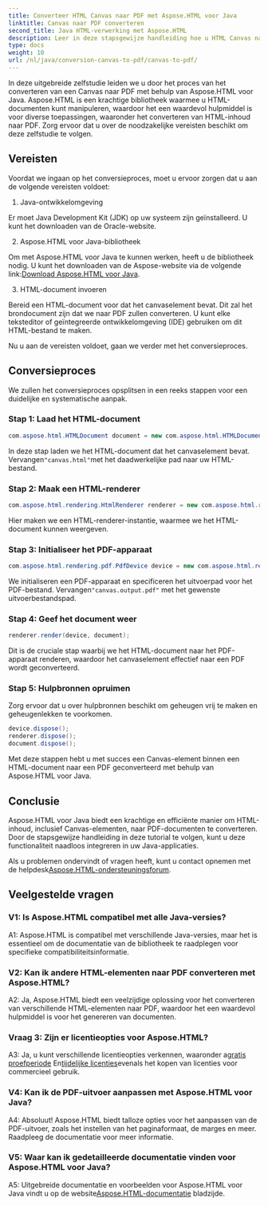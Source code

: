 ```yaml
---
title: Converteer HTML Canvas naar PDF met Aspose.HTML voor Java
linktitle: Canvas naar PDF converteren
second_title: Java HTML-verwerking met Aspose.HTML
description: Leer in deze stapsgewijze handleiding hoe u HTML Canvas naar PDF converteert met Aspose.HTML voor Java.
type: docs
weight: 10
url: /nl/java/conversion-canvas-to-pdf/canvas-to-pdf/
---
```

In deze uitgebreide zelfstudie leiden we u door het proces van het converteren van een Canvas naar PDF met behulp van Aspose.HTML voor Java. Aspose.HTML is een krachtige bibliotheek waarmee u HTML-documenten kunt manipuleren, waardoor het een waardevol hulpmiddel is voor diverse toepassingen, waaronder het converteren van HTML-inhoud naar PDF. Zorg ervoor dat u over de noodzakelijke vereisten beschikt om deze zelfstudie te volgen.

## Vereisten

Voordat we ingaan op het conversieproces, moet u ervoor zorgen dat u aan de volgende vereisten voldoet:

1. Java-ontwikkelomgeving

Er moet Java Development Kit (JDK) op uw systeem zijn geïnstalleerd. U kunt het downloaden van de Oracle-website.

2. Aspose.HTML voor Java-bibliotheek

 Om met Aspose.HTML voor Java te kunnen werken, heeft u de bibliotheek nodig. U kunt het downloaden van de Aspose-website via de volgende link:[Download Aspose.HTML voor Java](https://releases.aspose.com/html/java/).

3. HTML-document invoeren

Bereid een HTML-document voor dat het canvaselement bevat. Dit zal het brondocument zijn dat we naar PDF zullen converteren. U kunt elke teksteditor of geïntegreerde ontwikkelomgeving (IDE) gebruiken om dit HTML-bestand te maken.

Nu u aan de vereisten voldoet, gaan we verder met het conversieproces.

## Conversieproces

We zullen het conversieproces opsplitsen in een reeks stappen voor een duidelijke en systematische aanpak.

### Stap 1: Laad het HTML-document

```java
com.aspose.html.HTMLDocument document = new com.aspose.html.HTMLDocument(Resources.input("canvas.html"));
```

 In deze stap laden we het HTML-document dat het canvaselement bevat. Vervangen`"canvas.html"`met het daadwerkelijke pad naar uw HTML-bestand.

### Stap 2: Maak een HTML-renderer

```java
com.aspose.html.rendering.HtmlRenderer renderer = new com.aspose.html.rendering.HtmlRenderer();
```

Hier maken we een HTML-renderer-instantie, waarmee we het HTML-document kunnen weergeven.

### Stap 3: Initialiseer het PDF-apparaat

```java
com.aspose.html.rendering.pdf.PdfDevice device = new com.aspose.html.rendering.pdf.PdfDevice(Resources.output("canvas.output.pdf"));
```

 We initialiseren een PDF-apparaat en specificeren het uitvoerpad voor het PDF-bestand. Vervangen`"canvas.output.pdf"` met het gewenste uitvoerbestandspad.

### Stap 4: Geef het document weer

```java
renderer.render(device, document);
```

Dit is de cruciale stap waarbij we het HTML-document naar het PDF-apparaat renderen, waardoor het canvaselement effectief naar een PDF wordt geconverteerd.

### Stap 5: Hulpbronnen opruimen

Zorg ervoor dat u over hulpbronnen beschikt om geheugen vrij te maken en geheugenlekken te voorkomen.

```java
device.dispose();
renderer.dispose();
document.dispose();
```

Met deze stappen hebt u met succes een Canvas-element binnen een HTML-document naar een PDF geconverteerd met behulp van Aspose.HTML voor Java.

## Conclusie

Aspose.HTML voor Java biedt een krachtige en efficiënte manier om HTML-inhoud, inclusief Canvas-elementen, naar PDF-documenten te converteren. Door de stapsgewijze handleiding in deze tutorial te volgen, kunt u deze functionaliteit naadloos integreren in uw Java-applicaties.

 Als u problemen ondervindt of vragen heeft, kunt u contact opnemen met de helpdesk[Aspose.HTML-ondersteuningsforum](https://forum.aspose.com/).

## Veelgestelde vragen

### V1: Is Aspose.HTML compatibel met alle Java-versies?

A1: Aspose.HTML is compatibel met verschillende Java-versies, maar het is essentieel om de documentatie van de bibliotheek te raadplegen voor specifieke compatibiliteitsinformatie.

### V2: Kan ik andere HTML-elementen naar PDF converteren met Aspose.HTML?

A2: Ja, Aspose.HTML biedt een veelzijdige oplossing voor het converteren van verschillende HTML-elementen naar PDF, waardoor het een waardevol hulpmiddel is voor het genereren van documenten.

### Vraag 3: Zijn er licentieopties voor Aspose.HTML?

 A3: Ja, u kunt verschillende licentieopties verkennen, waaronder a[gratis proefperiode](https://releases.aspose.com/) En[tijdelijke licenties](https://purchase.aspose.com/temporary-license/)evenals het kopen van licenties voor commercieel gebruik.

### V4: Kan ik de PDF-uitvoer aanpassen met Aspose.HTML voor Java?

A4: Absoluut! Aspose.HTML biedt talloze opties voor het aanpassen van de PDF-uitvoer, zoals het instellen van het paginaformaat, de marges en meer. Raadpleeg de documentatie voor meer informatie.

### V5: Waar kan ik gedetailleerde documentatie vinden voor Aspose.HTML voor Java?

 A5: Uitgebreide documentatie en voorbeelden voor Aspose.HTML voor Java vindt u op de website[Aspose.HTML-documentatie](https://reference.aspose.com/html/java/) bladzijde.